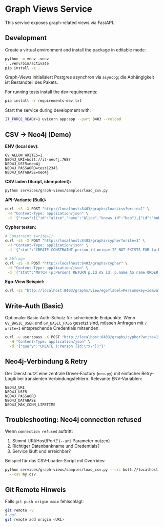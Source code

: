 # Graph Views Service

This service exposes graph-related views via FastAPI.

## Development

Create a virtual environment and install the package in editable mode:

```bash
python -m venv .venv
. .venv/bin/activate
pip install -e .
```

Graph-Views initialisiert Postgres asynchron via `asyncpg`; die Abhängigkeit ist Bestandteil des Pakets.

For running tests install the dev requirements:

```bash
pip install -r requirements-dev.txt
```

Start the service during development with:

```bash
IT_FORCE_READY=1 uvicorn app:app --port 8403 --reload
```

## CSV → Neo4j (Demo)

**ENV (local dev):**

```
GV_ALLOW_WRITES=1
NEO4J_URI=bolt://it-neo4j:7687
NEO4J_USER=neo4j
NEO4J_PASSWORD=test12345
NEO4J_DATABASE=neo4j
```

**CSV laden (Script, idempotent):**

```bash
python services/graph-views/samples/load_csv.py
```

**API-Variante (Bulk):**

```bash
curl -sS -X POST "http://localhost:8403/graphs/load/csv?write=1" \
 -H "Content-Type: application/json" \
 -d '{"rows":[{"id":"alice","name":"Alice","knows_id":"bob"},{"id":"bob","name":"Bob","knows_id":"carol"},{"id":"carol","name":"Carol"}]}'
```

**Cypher testen:**

```bash
# Constraint (write=1)
curl -sS -X POST "http://localhost:8403/graphs/cypher?write=1" \
 -H "Content-Type: application/json" \
 -d '{"stmt":"CREATE CONSTRAINT person_id_unique IF NOT EXISTS FOR (p:Person) REQUIRE p.id IS UNIQUE","params":{}}'

# Abfrage
curl -sS -X POST "http://localhost:8403/graphs/cypher" \
 -H "Content-Type: application/json" \
 -d '{"stmt":"MATCH (p:Person) RETURN p.id AS id, p.name AS name ORDER BY id LIMIT 10","params":{}}'
```

**Ego-View Beispiel:**

```bash
curl -sS "http://localhost:8403/graphs/view/ego?label=Person&key=id&value=alice&depth=2&limit=50"
```

## Write-Auth (Basic)

Optionaler Basic-Auth-Schutz für schreibende Endpunkte. Wenn `GV_BASIC_USER` und
`GV_BASIC_PASS` gesetzt sind, müssen Anfragen mit `?write=1` entsprechende
Credentials mitsenden:

```bash
curl -u user:pass -X POST "http://localhost:8403/graphs/cypher?write=1" \
  -H "Content-Type: application/json" \
  -d '{"query":"CREATE (:Person {id:\"x\"})"}'
```

## Neo4j-Verbindung & Retry

Der Dienst nutzt eine zentrale Driver-Factory (`neo.py`) mit einfacher
Retry-Logik bei transienten Verbindungsfehlern. Relevante ENV-Variablen:

```
NEO4J_URI
NEO4J_USER
NEO4J_PASSWORD
NEO4J_DATABASE
NEO4J_MAX_CONN_LIFETIME
```

## Troubleshooting: Neo4j connection refused

Wenn `connection refused` auftritt:

1. Stimmt URI/Host/Port? (`--uri` Parameter nutzen)
2. Richtiger Datenbankname und Credentials?
3. Service läuft und erreichbar?

Beispiel für das CSV-Loader-Script mit Overrides:

```bash
python services/graph-views/samples/load_csv.py --uri bolt://localhost:7687 \
  --csv my.csv
```

## Git Remote Hinweis

Falls `git push origin main` fehlschlägt:

```bash
git remote -v
# ggf.
git remote add origin <URL>
```
